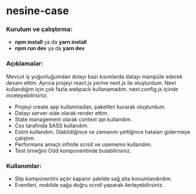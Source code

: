 # nesine-case

### Kurulum ve çalıştırma:

- **npm install** ya da **yarn install**
- **npm run dev** ya da **yarn dev**

### Açıklamalar:
Mevcut iş yoğunluğumdan dolayı bazı kısımlarda datayı manipüle ederek devam ettim. 
Ayrıca projeyi react.js yerine next.js ile oluşturdum. 
Next kullandığım için çok fazla webpack kullanamadım. 
next.config.js içinde inceleyebilirsiniz.

- Projeyi create app kullanmadan, paketleri kurarak oluşturdum.
- Datayı server-side olarak render ettim.
- State management olarak context api kullandım.
- Css tarafında SASS kullandım.
- Eslint kullandım. Olabildiğince ve zamanım yettiğince hataları gidermeye çalıştım.
- Performans amaçlı infinite scroll ve usememo kullandım.
- Test örneğini Odd komponentinde bulabilirsiniz.

### Kullanımlar:
- Slip komponentini açılır kapanır şekilde sağ alta konumlandırdım.
- Eventleri, mobilde sağa doğru scroll yaparak ilerleyebilirsiniz.
